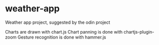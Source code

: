 # weather-app

Weather app project, suggested by the odin project

Charts are drawn with chart.js
Chart panning is done with chartjs-plugin-zoom
Gesture recognition is done with hammer.js
